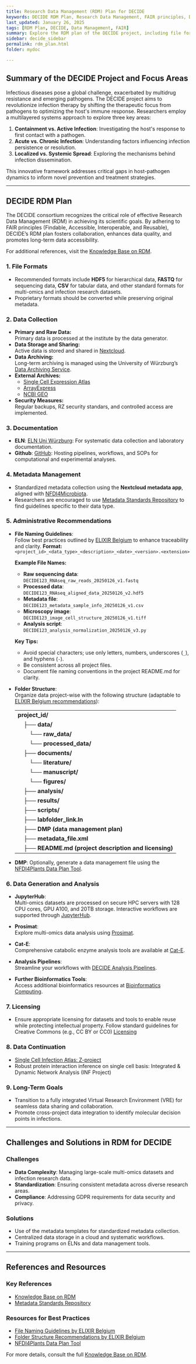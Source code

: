 ```yaml
---
title: Research Data Management (RDM) Plan for DECIDE
keywords: DECIDE RDM Plan, Research Data Management, FAIR principles, Data Lifecycle
last_updated: January 26, 2025
tags: [RDM Plan, DECIDE, Data Management, FAIR]
summary: Explore the RDM plan of the DECIDE project, including file formats, metadata management, and long-term goals for a FAIR and secure data lifecycle.
sidebar: decide_sidebar
permalink: rdm_plan.html
folder: mydoc

---
```


## Summary of the DECIDE Project and Focus Areas

Infectious diseases pose a global challenge, exacerbated by multidrug resistance and emerging pathogens. The DECIDE project aims to revolutionize infection therapy by shifting the therapeutic focus from pathogens to optimizing the host's immune response. Researchers employ a multilayered systems approach to explore three key areas:

1. **Containment vs. Active Infection**: Investigating the host's response to first contact with a pathogen.
2. **Acute vs. Chronic Infection**: Understanding factors influencing infection persistence or resolution.
3. **Localized vs. Systemic Spread**: Exploring the mechanisms behind infection dissemination.

This innovative framework addresses critical gaps in host-pathogen dynamics to inform novel prevention and treatment strategies.

---

## DECIDE RDM Plan

The DECIDE consortium recognizes the critical role of effective Research Data Management (RDM) in achieving its scientific goals. By adhering to FAIR principles (Findable, Accessible, Interoperable, and Reusable), DECIDE’s RDM plan fosters collaboration, enhances data quality, and promotes long-term data accessibility.

For additional references, visit the [Knowledge Base on RDM](https://knowledgebase.nfdi4microbiota.de/Getting-Started/01-introduction.html).


### 1. File Formats
- Recommended formats include **HDF5** for hierarchical data, **FASTQ** for sequencing data, **CSV** for tabular data, and other standard formats for multi-omics and infection research datasets.
- Proprietary formats should be converted while preserving original metadata.


### 2. Data Collection
- **Primary and Raw Data:**  
  Primary data is processed at the institute by the data generator.
- **Data Storage and Sharing:**  
  Active data is stored and shared in [Nextcloud](https://www.coreunitrdm.biozentrum.uni-wuerzburg.de/).
- **Data Archiving:**  
  Long-term archiving is managed using the University of Würzburg’s [Data Archiving Service](https://www.rz.uni-wuerzburg.de/dienste/rzserver/archivierung-von-daten/).
- **External Archives:**  
  - [Single Cell Expression Atlas](https://www.ebi.ac.uk/gxa/sc/home)  
  - [ArrayExpress](https://www.ebi.ac.uk/biostudies/arrayexpress)  
  - [NCBI GEO](https://www.ncbi.nlm.nih.gov/geo/)
- **Security Measures:**  
  Regular backups, RZ security standars, and controlled access are implemented.


### 3. Documentation
- **ELN**:
   [ELN Uni Würzburg](https://www.rz.uni-wuerzburg.de/dienste/forschung-digital/eln/): For systematic data collection and laboratory documentation.
- **Github**:
   [GitHub](https://github.com/CoreUnitRDM): Hosting pipelines, workflows, and SOPs for computational and experimental analyses.


### 4. Metadata Management
- Standardized metadata collection using the **Nextcloud metadata app**, aligned with [NFDI4Microbiota](https://knowledgebase.nfdi4microbiota.de/Research-Data-Management/03-md.html).
- Researchers are encouraged to use [Metadata Standards Repository](https://github.com/NFDI4Microbiota/MetadataStandards) to find guidelines specific to their data type.


### 5. Administrative Recommendations
- **File Naming Guidelines**:  
  Follow best practices outlined by [ELIXIR Belgium](https://rdm.elixir-belgium.org/file_naming) to enhance traceability and clarity.
    **Format:**  
  `<project_id>_<data_type>_<description>_<date>_<version>.<extension>`

  **Example File Names:**  
  - **Raw sequencing data**:  
    `DECIDE123_RNAseq_raw_reads_20250126_v1.fastq`
  - **Processed data**:  
    `DECIDE123_RNAseq_aligned_data_20250126_v2.hdf5`
  - **Metadata file**:  
    `DECIDE123_metadata_sample_info_20250126_v1.csv`
  - **Microscopy image**:  
    `DECIDE123_image_cell_structure_20250126_v1.tiff`
  - **Analysis script**:  
    `DECIDE123_analysis_normalization_20250126_v3.py`

  **Key Tips:**
  - Avoid special characters; use only letters, numbers, underscores (`_`), and hyphens (`-`).
  - Be consistent across all project files.
  - Document file naming conventions in the project README.md for clarity.

- **Folder Structure**:  
  Organize data project-wise with the following structure (adaptable to [ELIXIR Belgium recommendations](https://rdm.elixir-belgium.org/folder_structure)):

    <table>
        <tr><td><b>project_id/</b></td></tr>
        <tr><td>&emsp;├── <b>data/</b></td></tr>
        <tr><td>&emsp;&emsp;└── <b>raw_data/</b></td></tr>
        <tr><td>&emsp;&emsp;└── <b>processed_data/</b></td></tr>
        <tr><td>&emsp;├── <b>documents/</b></td></tr>
        <tr><td>&emsp;&emsp;└── <b>literature/</b></td></tr>
        <tr><td>&emsp;&emsp;└── <b>manuscript/</b></td></tr>
        <tr><td>&emsp;&emsp;└── <b>figures/</b></td></tr>
        <tr><td>&emsp;├── <b>analysis/</b></td></tr>
        <tr><td>&emsp;├── <b>results/</b></td></tr>
        <tr><td>&emsp;├── <b>scripts/</b></td></tr>
        <tr><td>&emsp;├── <b>labfolder_link.ln</b></td></tr>
        <tr><td>&emsp;├── <b>DMP (data management plan)</b></td></tr>
        <tr><td>&emsp;├── <b>metadata_file.xml</b></td></tr>
        <tr><td>&emsp;├── <b>README.md (project description and licensing)</b></td></tr>
    </table>

- **DMP**: 
    Optionally, generate a data management file using the [NFDI4Plants Data Plan Tool](https://www.nfdi4plants.de/dataplan/).

### 6. Data Generation and Analysis

- **JupyterHub**:  
  Multi-omics datasets are processed on secure HPC servers with 128 CPU cores, GPU A100, and 20TB storage. Interactive workflows are supported through [JupyterHub](/pages/mydoc/jupyterhub.md).

- **Prosimat**:  
  Explore multi-omics data analysis using [Prosimat](https://prosimat.bioinfo-wuerz.de/).

- **Cat-E**:  
  Comprehensive catabolic enzyme analysis tools are available at [Cat-E](https://cat-e.bioinfo-wuerz.de/).

- **Analysis Pipelines**:  
  Streamline your workflows with [DECIDE Analysis Pipelines](https://github.com/CoreUnitRDM).

- **Further Bioinformatics Tools**:  
  Access additional bioinformatics resources at [Bioinformatics Computing](https://www.biozentrum.uni-wuerzburg.de/bioinfo/computing/).


### 7. Licensing
- Ensure appropriate licensing for datasets and tools to enable reuse while protecting intellectual property. Follow standard guidelines for Creative Commons (e.g., CC BY or CC0) [Licensing](https://knowledgebase.nfdi4microbiota.de/RDM-Share/licenses.html)


### 8. Data Continuation
- [Single Cell Infection Atlas: Z-project](infection_atlas.html)  
- Robust protein interaction inference on single cell basis: Integrated & Dynamic Network Analysis (INF Project)

### 9. Long-Term Goals
- Transition to a fully integrated Virtual Research Environment (VRE) for seamless data sharing and collaboration.
- Promote cross-project data integration to identify molecular decision points in infections.

---

## Challenges and Solutions in RDM for DECIDE

### Challenges
- **Data Complexity**: Managing large-scale multi-omics datasets and infection research data.
- **Standardization**: Ensuring consistent metadata across diverse research areas.
- **Compliance**: Addressing GDPR requirements for data security and privacy.

### Solutions
- Use of the metadata templates for standardized metadata collection.
- Centralized data storage in a cloud and systematic workflows.
- Training programs on ELNs and data management tools.

---

## References and Resources

### Key References
- [Knowledge Base on RDM](https://knowledgebase.nfdi4microbiota.de/Research-Data-Management/01-introduction.html)
- [Metadata Standards Repository](https://github.com/NFDI4Microbiota/MetadataStandards)

### Resources for Best Practices
- [File Naming Guidelines by ELIXIR Belgium](https://rdm.elixir-belgium.org/file_naming)
- [Folder Structure Recommendations by ELIXIR Belgium](https://rdm.elixir-belgium.org/folder_structure)
- [NFDI4Plants Data Plan Tool](https://www.nfdi4plants.de/dataplan/)

For more details, consult the full [Knowledge Base on RDM](https://knowledgebase.nfdi4microbiota.de/Research-Data-Management/01-introduction.html).
